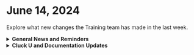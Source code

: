 # June 14, 2024

Explore what new changes the Training team has made in the last week.

<details>

<summary><strong>General News and Reminders</strong></summary>

* **Game Tip of the Week:** If you're looking for a CRAZY RPG, Shin Megami Tensei V Vengeance is out today! Otherwise, you can go back to your Gameboy Advance games like I am. Speaking of which, if you're looking for something different, but want the old style of Pokemon games, I've just discovered fan games that are legitimately good. Check out Pokemon Unbound if you haven't already!
* **SHOUT OUT** to Jim, Wali, Alfredo, Austin, Paul, Andre, Andy, and Greg for successfully taking our [foundations-certification.md](../../cluck-university/rewst-foundations/foundations-certification.md "mention") Exam, and collecting your prestigious **Certified Rewster** badge in Discord. &#x20;
* **REMINDER**: [Sign up for the Office Hours](https://calendly.com/cluck-u/office-hours?) and the[ ROC AMA](https://calendly.com/cluck-u/roc-ama) to work through any questions you have during and after training!
* **FLOW REMINDER**: The Week of June 17th, the 200s Live Trainings, Fast Track Onboardings, Office Hours, and the ROC AMA will be paused. However, Clea's got your back with some 100 series Training!&#x20;

![](<../../.gitbook/assets/Clea (5).png>)

* Join us in our [Cluck-U Discord channel](https://discord.com/channels/936789089703845988/1121465945295167588) if you have any questions, comments, or concerns!

</details>

<details>

<summary><strong>Cluck U and Documentation Updates</strong></summary>

**What's New at Cluck University?**

* We'd love to get your feedback on our Training and Documentation! [Please fill out this form to let us know how we can improve](https://app.sli.do/event/m8C3AjPUnuDgpkVDmPsQL3)!
* As a reminder, you can make training and documentation requests at [https://rewst.canny.io/](https://rewst.canny.io/)
* Reminder that Rewst 200 videos for [201 - 203 are available here](../../cluck-university/clean-automation/)!
* [Broken link](broken-reference "mention") page has been added with a link to sign-up and references on the [contact-resources.md](../../support/contact-resources.md "mention") and [roc-support](../../support/roc-support/ "mention") pages.

**New & Updated Pages:**

* [june-7-2024-discover-the-lessons-your-workflows-are-trying-to-teach-you.md](../roc-open-mics/2024-roc-open-mics/june-7-2024-discover-the-lessons-your-workflows-are-trying-to-teach-you.md "mention") page added
* [agent-smith-configuration-overview.md](../../community-corner/agent-smith/agent-smith-configuration-overview.md "mention") page has updated steps
* [organization-actions.md](../../documentation/workflows/actions-in-rewst/rewst-actions/organization-actions.md "mention") page has been updated with List Integrations for Organization information
* [integrations-and-external-association-actions.md](../../documentation/workflows/actions-in-rewst/rewst-actions/integrations-and-external-association-actions.md "mention") page has been re-worked with the latest information
* [document-m365-environment-setup.md](../../prebuilt-automations/existing-crate-documentation/document-m365-environment-setup.md "mention") page has been updated with Hudu information

</details>

